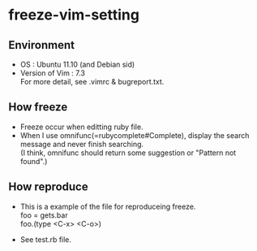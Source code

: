 freeze-vim-setting
==================

Environment
------------
*   OS : Ubuntu 11.10 (and Debian sid)
*   Version of Vim : 7.3  
    For more detail, see .vimrc & bugreport.txt.

How freeze
------------
*   Freeze occur when editting ruby file.
*   When I use omnifunc(=rubycomplete#Complete), display the search message and never finish searching.  
    (I think, omnifunc should return some suggestion or "Pattern not found".)

How reproduce
--------------
*   This is a example of the file for reproduceing freeze.  
        foo = gets.bar  
        foo.(type \<C-x\> \<C-o\>)

*   See test.rb file.
